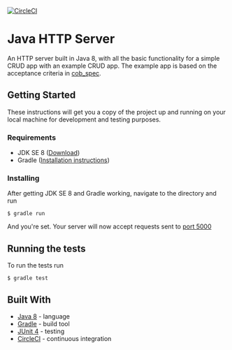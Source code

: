 [![CircleCI](https://circleci.com/gh/ksabbak/JavaServer.svg?style=svg)](https://circleci.com/gh/ksabbak/JavaServer)
# Java HTTP Server

An HTTP server built in Java 8, with all the basic functionality for a simple CRUD app with an example CRUD app. The example app is based on the acceptance criteria in [cob_spec](https://github.com/ksabbak/cob_spec/tree/96e09c3c9641a7f60e77f10f15e5abfeffa8ca93).

## Getting Started

These instructions will get you a copy of the project up and running on your local machine for development and testing purposes.

### Requirements

* JDK SE 8 ([Download](http://www.oracle.com/technetwork/java/javase/downloads/jdk8-downloads-2133151.html))
* Gradle ([Installation instructions](https://gradle.org/install/))


### Installing

After getting JDK SE 8 and Gradle working, navigate to the directory and run
```
$ gradle run
```

And you're set. Your server will now accept requests sent to [port 5000](http://localhost:5000/)

## Running the tests

To run the tests run
```
$ gradle test
```

## Built With

* [Java 8](http://www.oracle.com/technetwork/java/javase/overview/java8-2100321.html) - language
* [Gradle](https://gradle.org//) - build tool
* [JUnit 4](https://junit.org/junit4/) - testing
* [CircleCI](https://circleci.com/) - continuous integration



